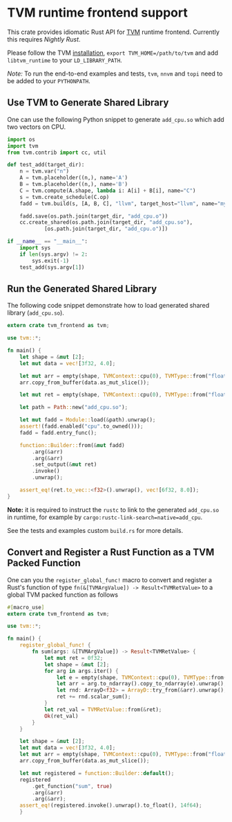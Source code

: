 # TVM runtime frontend support

This crate provides idiomatic Rust API for [TVM](https://github.com/dmlc/tvm) runtime frontend. Currently this requires *Nightly Rust*.

Please follow the TVM [installation](https://docs.tvm.ai/install/index.html), `export TVM_HOME=/path/to/tvm` and add `libtvm_runtime` to your `LD_LIBRARY_PATH`.

*Note:* To run the end-to-end examples and tests, `tvm`, `nnvm` and `topi` need to be added to your `PYTHONPATH`.

## Use TVM to Generate Shared Library

One can use the following Python snippet to generate `add_cpu.so` which add two vectors on CPU.

```python
import os
import tvm
from tvm.contrib import cc, util

def test_add(target_dir):
    n = tvm.var("n")
    A = tvm.placeholder((n,), name='A')
    B = tvm.placeholder((n,), name='B')
    C = tvm.compute(A.shape, lambda i: A[i] + B[i], name="C")
    s = tvm.create_schedule(C.op)
    fadd = tvm.build(s, [A, B, C], "llvm", target_host="llvm", name="myadd")

    fadd.save(os.path.join(target_dir, "add_cpu.o"))
    cc.create_shared(os.path.join(target_dir, "add_cpu.so"),
            [os.path.join(target_dir, "add_cpu.o")])

if __name__ == "__main__":
    import sys
    if len(sys.argv) != 2:
        sys.exit(-1)
    test_add(sys.argv[1])

```

## Run the Generated Shared Library

The following code snippet demonstrate how to load generated shared library (`add_cpu.so`).

```rust
extern crate tvm_frontend as tvm;

use tvm::*;

fn main() {
    let shape = &mut [2];
    let mut data = vec![3f32, 4.0];

    let mut arr = empty(shape, TVMContext::cpu(0), TVMType::from("float"));
    arr.copy_from_buffer(data.as_mut_slice());

    let mut ret = empty(shape, TVMContext::cpu(0), TVMType::from("float"));

    let path = Path::new("add_cpu.so");

    let mut fadd = Module::load(&path).unwrap();
    assert!(fadd.enabled("cpu".to_owned()));
    fadd = fadd.entry_func();

    function::Builder::from(&mut fadd)
        .arg(&arr)
        .arg(&arr)
        .set_output(&mut ret)
        .invoke()
        .unwrap();

    assert_eq!(ret.to_vec::<f32>().unwrap(), vec![6f32, 8.0]);
}
```
**Note:** it is required to instruct the `rustc` to link to the generated `add_cpu.so` in runtime, for example by
`cargo:rustc-link-search=native=add_cpu`. 

See the tests and examples custom `build.rs` for more details.

## Convert and Register a Rust Function as a TVM Packed Function

One can you the `register_global_func!` macro to convert and register a Rust's 
function of type `fn(&[TVMArgValue]) -> Result<TVMRetValue>` to a global TVM packed function as follows

```rust
#[macro_use]
extern crate tvm_frontend as tvm;

use tvm::*;

fn main() {
    register_global_func! {
        fn sum(args: &[TVMArgValue]) -> Result<TVMRetValue> {
            let mut ret = 0f32;
            let shape = &mut [2];
            for arg in args.iter() {
                let e = empty(shape, TVMContext::cpu(0), TVMType::from("float"));
                let arr = arg.to_ndarray().copy_to_ndarray(e).unwrap();
                let rnd: ArrayD<f32> = ArrayD::try_from(&arr).unwrap();
                ret += rnd.scalar_sum();
            }
            let ret_val = TVMRetValue::from(&ret);
            Ok(ret_val)
        }
    }

    let shape = &mut [2];
    let mut data = vec![3f32, 4.0];
    let mut arr = empty(shape, TVMContext::cpu(0), TVMType::from("float"));
    arr.copy_from_buffer(data.as_mut_slice());

    let mut registered = function::Builder::default();
    registered
        .get_function("sum", true)
        .arg(&arr)
        .arg(&arr);
    assert_eq!(registered.invoke().unwrap().to_float(), 14f64);
    }
```
